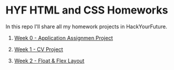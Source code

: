 # HYF HTML and CSS Homeworks

In this repo I'll share all my homework projects in HackYourFuture.

1. [Week 0 - Application Assignmen Project](https://7alip.github.io/hyf-html-css/week0/)

2. [Week 1 - CV Project](https://7alip.github.io/hyf-html-css/week1/)

3. [Week 2 - Float & Flex Layout](https://7alip.github.io/hyf-html-css/week2/)
